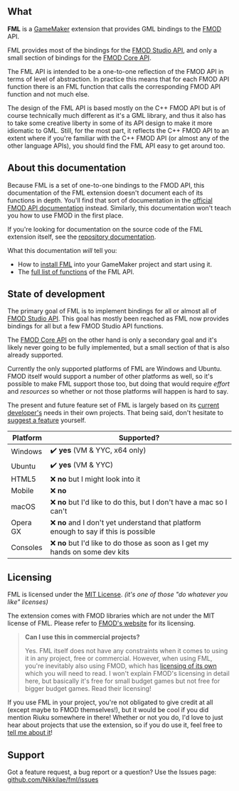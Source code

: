 
## What

**FML** is a [GameMaker](https://gamemaker.io) extension that provides GML bindings to the [FMOD](https://www.fmod.com/) API.

FML provides most of the bindings for the [FMOD Studio API](https://www.fmod.com/docs/2.02/api/studio-guide.html), and only a small section of bindings for the [FMOD Core API](https://www.fmod.com/docs/2.02/api/core-guide.html).

The FML API is intended to be a one-to-one reflection of the FMOD API in terms of level of abstraction. In practice this means that for each FMOD API function there is an FML function that calls the corresponding FMOD API function and not much else.

The design of the FML API is based mostly on the C++ FMOD API but is of course technically much different as it's a GML library, and thus it also has to take some creative liberty in some of its API design to make it more idiomatic to GML. Still, for the most part, it reflects the C++ FMOD API to an extent where if you're familiar with the C++ FMOD API (or almost any of the other language APIs), you should find the FML API easy to get around too.

## About this documentation

Because FML is a set of one-to-one bindings to the FMOD API, this documentation of the FML extension doesn't document each of its functions in depth. You'll find that sort of documentation in the [official FMOD API documentation](https://www.fmod.com/resources/documentation-api) instead. Similarly, this documentation won't teach you how to use FMOD in the first place.

If you're looking for documentation on the source code of the FML extension itself, see the [repository documentation](https://github.com/Nikkilae/fml/blob/main/repo_docs.md).

What this documentation *will* tell you:
* How to [install FML](/guide) into your GameMaker project and start using it.
* The [full list of functions](/ref) of the FML API.

## State of development

The primary goal of FML is to implement bindings for all or almost all of [FMOD Studio API](https://www.fmod.com/resources/documentation-api?version=2.02&page=studio-guide.html). This goal has mostly been reached as FML now provides bindings for all but a few FMOD Studio API functions.

The [FMOD Core API](https://www.fmod.com/resources/documentation-api?version=2.02&page=core-guide.html) on the other hand is only a secondary goal and it's likely never going to be fully implemented, but a small section of that is also already supported.

Currently the only supported platforms of FML are Windows and Ubuntu. FMOD itself would support a number of other platforms as well, so it's possible to make FML support those too, but doing that would require *effort* and *resources* so whether or not those platforms will happen is hard to say.

The present and future feature set of FML is largely based on its [current developer's](https://riuku.net/) needs in their own projects. That being said, don't hesitate to [suggest a feature](https://github.com/Nikkilae/fml/issues) yourself.

| Platform | Supported? |
| - | - |
| Windows | ✔️ **yes** (VM & YYC, x64 only) |
| Ubuntu | ✔️ **yes** (VM & YYC) |
| HTML5 | ❌ **no** but I might look into it |
| Mobile | ❌ **no** |
| macOS | ❌ **no** but I'd like to do this, but I don't have a mac so I can't |
| Opera GX | ❌ **no** and I don't yet understand that platform enough to say if this is possible |
| Consoles | ❌ **no** but I'd like to do those as soon as I get my hands on some dev kits |

## Licensing

FML is licensed under the [MIT License](https://github.com/Nikkilae/fml/blob/main/LICENSE). *(it's one of those "do whatever you like" licenses)*

The extension comes with FMOD libraries which are not under the MIT license of FML. Please refer to [FMOD's website](https://www.fmod.com/licensing) for its licensing.

> **Can I use this in commercial projects?**
> 
> Yes. FML itself does not have any constraints when it comes to using it in any project, free or commercial. However, when using FML, you're inevitably also using FMOD, which has [licensing of its own](https://www.fmod.com/licensing) which you will need to read. I won't explain FMOD's licensing in detail here, but basically it's free for small budget games but not free for bigger budget games. Read their licensing!

If you use FML in your project, you're not obligated to give credit at all (except maybe to FMOD themselves!), but it would be cool if you did mention Riuku somewhere in there! Whether or not you do, I'd love to just hear about projects that use the extension, so if you do use it, feel free to [tell me about it](https://riuku.net/contact)!

## Support

Got a feature request, a bug report or a question? Use the Issues page: [github.com/Nikkilae/fml/issues](https://github.com/Nikkilae/fml/issues)
